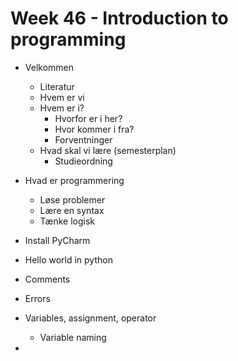 # Week 46 - Introduction to programming

- Velkommen
  - Literatur
  - Hvem er vi
  - Hvem er i?
    - Hvorfor er i her?
    - Hvor kommer i fra?
    - Forventninger
  - Hvad skal vi lære (semesterplan)
    - Studieordning
- Hvad er programmering
  - Løse problemer
  - Lære en syntax
  - Tænke logisk

- Install PyCharm
- Hello world in python
- Comments
- Errors
- Variables, assignment, operator
  - Variable naming
- 
